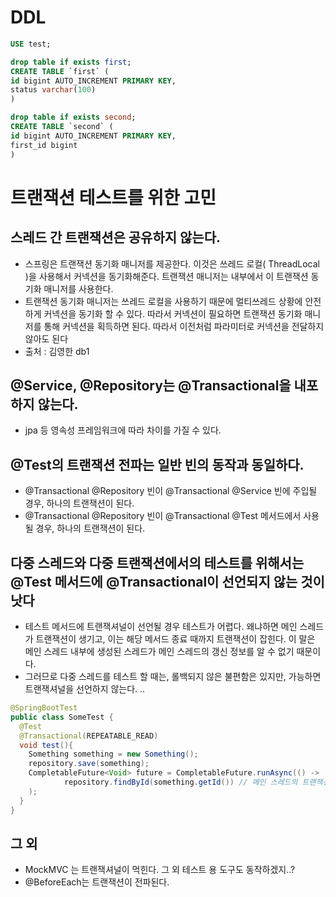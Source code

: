 # DDL

```sql
USE test;

drop table if exists first;
CREATE TABLE `first` (
id bigint AUTO_INCREMENT PRIMARY KEY,
status varchar(100) 
)

drop table if exists second;
CREATE TABLE `second` (
id bigint AUTO_INCREMENT PRIMARY KEY,
first_id bigint 
)
```

# 트랜잭션 테스트를 위한 고민
## 스레드 간 트랜잭션은 공유하지 않는다.
- 스프링은 트랜잭션 동기화 매니저를 제공한다. 이것은 쓰레드 로컬( ThreadLocal )을 사용해서 커넥션을 동기화해준다. 트랜잭션 매니저는 내부에서 이 트랜잭션 동기화 매니저를 사용한다.
- 트랜잭션 동기화 매니저는 쓰레드 로컬을 사용하기 때문에 멀티쓰레드 상황에 안전하게 커넥션을 동기화 할 수 있다. 따라서 커넥션이 필요하면 트랜잭션 동기화 매니저를 통해 커넥션을 획득하면 된다. 따라서 이전처럼 파라미터로 커넥션을 전달하지 않아도 된다
- 출처 : 김영한 db1

## @Service, @Repository는 @Transactional을 내포하지 않는다. 
- jpa 등 영속성 프레임워크에 따라 차이를 가질 수 있다.

## @Test의 트랜잭션 전파는 일반 빈의 동작과 동일하다.
- @Transactional @Repository 빈이 @Transactional @Service 빈에 주입될 경우, 하나의 트랜잭션이 된다. 
- @Transactional @Repository 빈이 @Transactional @Test 메서드에서 사용될 경우, 하나의 트랜잭션이 된다.

## 다중 스레드와 다중 트랜잭션에서의 테스트를 위해서는 @Test 메서드에 @Transactional이 선언되지 않는 것이 낫다
- 테스트 메서드에 트랜잭셔널이 선언될 경우 테스트가 어렵다. 왜냐하면 메인 스레드가 트랜잭션이 생기고, 이는 해당 메서드 종료 때까지 트랜잭션이 잡힌다. 이 말은 메인 스레드 내부에 생성된 스레드가 메인 스레드의 갱신 정보를 알 수 없기 때문이다.
- 그러므로 다중 스레드를 테스트 할 때는, 롤백되지 않은 불편함은 있지만, 가능하면 트랜잭셔널을 선언하지 않는다. ..

```java
@SpringBootTest
public class SomeTest {
  @Test
  @Transactional(REPEATABLE_READ) 
  void test(){
    Something something = new Something();
    repository.save(something); 
    CompletableFuture<Void> future = CompletableFuture.runAsync(() ->
            repository.findById(something.getId()) // 메인 스레드의 트랜잭션이 종료되지 않아 영원히 찾을 수 없다. 
    );
  }    
}
```

## 그 외 
- MockMVC 는 트랜잭셔널이 먹힌다. 그 외 테스트 용 도구도 동작하겠지..? 
- @BeforeEach는 트랜잭션이 전파된다. 
